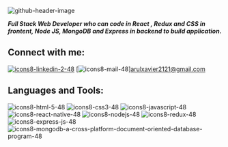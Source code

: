 ![github-header-image](https://user-images.githubusercontent.com/103952018/191162356-9f847128-2b8d-4567-8748-b25ce573f199.png)

***Full Stack Web Developer who can code in React , Redux and CSS in frontent, Node JS, MongoDB and Express in backend to build application.***

Connect with me:
-------

[![icons8-linkedin-2-48](https://user-images.githubusercontent.com/103952018/191163652-bc361749-5a1d-46e1-b577-f76b3c20ef6e.png)](https://www.linkedin.com/in/arul-xavier)
[![icons8-mail-48](https://user-images.githubusercontent.com/103952018/191179375-08fa90de-7da6-4f4c-acf3-57ec6c4a7743.png)]<arulxavier2121@gmail.com>


Languages and Tools:
----

![icons8-html-5-48](https://user-images.githubusercontent.com/103952018/191165028-fd724b3d-0019-471e-bf4b-32656413c51e.png)
![icons8-css3-48](https://user-images.githubusercontent.com/103952018/191165121-13d7d62e-ae2c-4f5f-b533-7a3140697fc1.png)
![icons8-javascript-48](https://user-images.githubusercontent.com/103952018/191165182-8b3cee24-29c5-40fd-b4dd-288cffd5bdf4.png)
![icons8-react-native-48](https://user-images.githubusercontent.com/103952018/191165204-5066c9c5-c6fc-4d2f-a3ba-490a1c8cc382.png)
![icons8-nodejs-48](https://user-images.githubusercontent.com/103952018/191165218-6ae44152-fdfa-4d23-bfbb-42cf2ad43321.png)
![icons8-redux-48](https://user-images.githubusercontent.com/103952018/191165223-7a99b13d-40cd-4563-a4a1-ac442335a8d6.png)
![icons8-express-js-48](https://user-images.githubusercontent.com/103952018/191165243-84c14ce9-cf4c-4995-ba4d-33d690c634c9.png)
![icons8-mongodb-a-cross-platform-document-oriented-database-program-48](https://user-images.githubusercontent.com/103952018/191165251-971dc6c2-b2f6-4232-a08f-e7b35c2b66d3.png)

<!--
**arulxavierax/arulxavierax** is a ✨ _special_ ✨ repository because its `README.md` (this file) appears on your GitHub profile.

Here are some ideas to get you started:

- 🔭 I’m currently working on ...
- 🌱 I’m currently learning ...
- 👯 I’m looking to collaborate on ...
- 🤔 I’m looking for help with ...
- 💬 Ask me about ...
- 📫 How to reach me: ...
- 😄 Pronouns: ...
- ⚡ Fun fact: ...
-->
